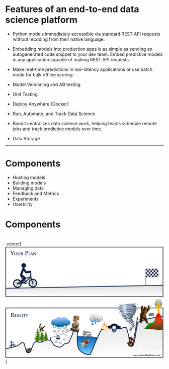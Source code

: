 
# Features of an end-to-end data science platform

* Python models immediately accessible via standard REST API requests without recoding from their native language.

* Embedding models into production apps is as simple as sending an autogenerated code snippet to your dev team. Embed predictive models in any application capable of making REST API requests.

* Make real-time predictions in low-latency applications or use batch mode for bulk offline scoring.


* Model Versioning and AB testing
* Unit Testing
* Deploy Anywhere (Docker)
* Run, Automate, and Track Data Science
* Bandit centralizes data science work, helping teams schedule remote jobs and track predictive models over time.
* Data Storage

---


# Components

* Hosting models
* Building models
* Managing data
* Feedback and Metrics
* Experiments
* Userbility

# Components

<br>.center[![:scale 65%](plans.png)]
